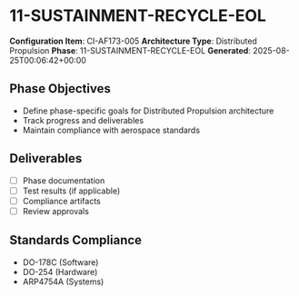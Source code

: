 # 11-SUSTAINMENT-RECYCLE-EOL

**Configuration Item**: CI-AF173-005
**Architecture Type**: Distributed Propulsion
**Phase**: 11-SUSTAINMENT-RECYCLE-EOL
**Generated**: 2025-08-25T00:06:42+00:00

## Phase Objectives
- Define phase-specific goals for Distributed Propulsion architecture
- Track progress and deliverables
- Maintain compliance with aerospace standards

## Deliverables
- [ ] Phase documentation
- [ ] Test results (if applicable)
- [ ] Compliance artifacts
- [ ] Review approvals

## Standards Compliance
- DO-178C (Software)
- DO-254 (Hardware)
- ARP4754A (Systems)

